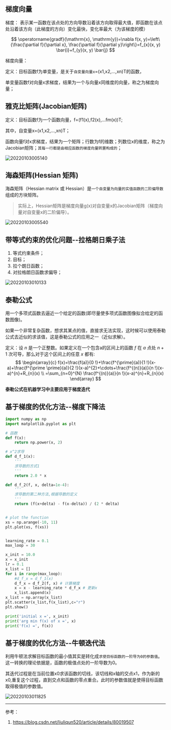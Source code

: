 <!--
 * @Description: 
 * @Version: 1.0
 * @Autor: xihuishaw
 * @Date: 2022-01-03 00:28:01
 * @LastEditors: xihuishaw
 * @LastEditTime: 2022-01-03 01:19:54
-->

## 梯度向量

梯度：
表示某一函数在该点处的方向导数沿着该方向取得最大值，即函数在该点处沿着该方向（此梯度的方向）变化最快，变化率最大（为该梯度的模）

$$
\operatorname{gradf}(\mathrm{x}, \mathrm{y})=\nabla f(x, y)=\left\{\frac{\partial f}{\partial x}, \frac{\partial f}{\partial y}\right\}=f_{x}(x, y) \bar{i}+f_{y}(x, y) \bar{j}
$$

梯度向量：

定义：目标函数f为单变量，是关于`自变量向量x`=(x1,x2,…,xn)T的函数，

单变量函数f对向量x求梯度，结果为一个与向量x同维度的向量，称之为梯度向量；

## 雅克比矩阵(Jacobian矩阵)

定义：目标函数f为一个函数向量，f=(f1(x),f2(x),…fm(x))T;

其中，自变量x=(x1,x2,…,xn)T；

函数向量f对x求梯度，结果为一个矩阵；行数为f的维数；列数位x的维度，称之为Jacobian矩阵；`其每一行都是由相应函数的梯度向量转置构成的`；

![20220103005140](https://cdn.jsdelivr.net/gh/xihuishawpy/PicBad@main/blogs/pictures/20220103005140.png)

## 海森矩阵(Hessian 矩阵)

海森矩阵（Hessian matrix 或 Hessian）是`一个自变量为向量的实值函数的二阶偏导数`组成的方块矩阵。

>实际上，Hessian矩阵是梯度向量g(x)对自变量x的Jacobian矩阵（梯度向量对自变量x的二阶偏导）。

![20220103005540](https://cdn.jsdelivr.net/gh/xihuishawpy/PicBad@main/blogs/pictures/20220103005540.png)



## 带等式约束的优化问题--拉格朗日乘子法

1. 等式约束条件；
2. 目标；
3. 拉个朗日函数；
4. 对拉格朗日函数求偏导；

![20220103010133](https://cdn.jsdelivr.net/gh/xihuishawpy/PicBad@main/blogs/pictures/20220103010133.png)

## 泰勒公式

用一个多项式函数去逼近一个给定的函数(即尽量使多项式函数图像拟合给定的函数图像)。

如果一个非常复杂函数，想求其某点的值，直接求无法实现，这时候可以使用泰勒公式去近似的求该值，这是泰勒公式的应用之一（近似求解）。

定义：设 $n$ 是一个正整数。如果定义在一个包含a的区间上的函数 $f$ 在 $a$ 点处 $n+1$ 次可导，那么对于这个区间上的任意 $x$ 都有:
$$
\begin{array}{c}
f(x)=\frac{f(a)}{0 !}+\frac{f^{\prime}(a)}{1 !}(x-a)+\frac{f^{\prime \prime}(a)}{2 !}(x-a)^{2}+\cdots+\frac{f^{(n)}(a)}{n !}(x-a)^{n}+R_{n}(x) \\
=\sum_{n=0}^{N} \frac{f^{(n)}(a)}{n !}(x-a)^{n}+R_{n}(x)
\end{array}
$$

**泰勒公式在机器学习中主要应用于梯度迭代**

## 基于梯度的优化方法--梯度下降法

```python
import numpy as np
import matplotlib.pyplot as plt

# 函数
def f(x):
    return np.power(x, 2)

# x^2求导
def d_f_1(x):
    '''
    求导数的方式1
    '''
    return 2.0 * x

def d_f_2(f, x, delta=1e-4):
    '''
    求导数的第二种方法,根据导数的定义
    '''
    return (f(x+delta) - f(x-delta)) / (2 * delta)


# plot the function
xs = np.arange(-10, 11)
plt.plot(xs, f(xs))


learning_rate = 0.1
max_loop = 30

x_init = 10.0
x = x_init
lr = 0.1
x_list = []
for i in range(max_loop):
    #d_f_x = d_f_1(x)
    d_f_x = d_f_2(f, x) # 计算梯度
    x = x - learning_rate * d_f_x # 更新x
    x_list.append(x)
x_list = np.array(x_list)
plt.scatter(x_list,f(x_list),c="r")
plt.show()

print('initial x =', x_init)
print('arg min f(x) of x =', x)
print('f(x) =', f(x))
```

## 基于梯度的优化方法--牛顿迭代法

利用牛顿法求解目标函数的最小值其实是转化成`求使目标函数的一阶导为0的参数值`。这一转换的理论依据是，函数的极值点处的一阶导数为0。

其迭代过程是在当前位置x0求该函数的切线，该切线和x轴的交点x1，作为新的x0,重复这个过程，直到交点和函数的零点重合。此时的参数值就是使得目标函数取得极值的参数值。

![20220103011825](https://cdn.jsdelivr.net/gh/xihuishawpy/PicBad@main/blogs/pictures/20220103011825.png)

---
参考：
1. <https://blog.csdn.net/liuliqun520/article/details/80019507>